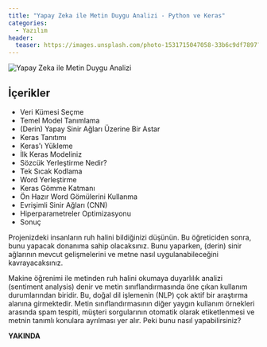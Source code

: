 ```yaml
---
title: "Yapay Zeka ile Metin Duygu Analizi - Python ve Keras"
categories:
  - Yazılım
header:
  teaser: https://images.unsplash.com/photo-1531715047058-33b6c9df7897?ixlib=rb-1.2.1&ixid=eyJhcHBfaWQiOjEyMDd9&auto=format&fit=crop&w=1267&q=80
---
```

![Yapay Zeka ile Metin Duygu Analizi](https://images.unsplash.com/photo-1531715047058-33b6c9df7897?ixlib=rb-1.2.1&ixid=eyJhcHBfaWQiOjEyMDd9&auto=format&fit=crop&w=1267&q=80)

İçerikler
-
- Veri Kümesi Seçme
- Temel Model Tanımlama
- (Derin) Yapay Sinir Ağları Üzerine Bir Astar
- Keras Tanıtımı
- Keras'ı Yükleme
- İlk Keras Modeliniz
- Sözcük Yerleştirme Nedir?
- Tek Sıcak Kodlama
- Word Yerleştirme
- Keras Gömme Katmanı
- Ön Hazır Word Gömülerini Kullanma
- Evrişimli Sinir Ağları (CNN)
- Hiperparametreler Optimizasyonu
- Sonuç

Projenizdeki insanların ruh halini bildiğinizi düşünün. Bu öğreticiden sonra, bunu yapacak donanıma sahip olacaksınız. Bunu yaparken, (derin) sinir ağlarının mevcut gelişmelerini ve metne nasıl uygulanabileceğini kavrayacaksınız.

Makine öğrenimi ile metinden ruh halini okumaya duyarlılık analizi (sentiment analysis) denir ve metin sınıflandırmasında öne çıkan kullanım durumlarından biridir. Bu, doğal dil işlemenin (NLP) çok aktif bir araştırma alanına girmektedir. Metin sınıflandırmasının diğer yaygın kullanım örnekleri arasında spam tespiti, müşteri sorgularının otomatik olarak etiketlenmesi ve metnin tanımlı konulara ayrılması yer alır. Peki bunu nasıl yapabilirsiniz?

**YAKINDA**

```
```
